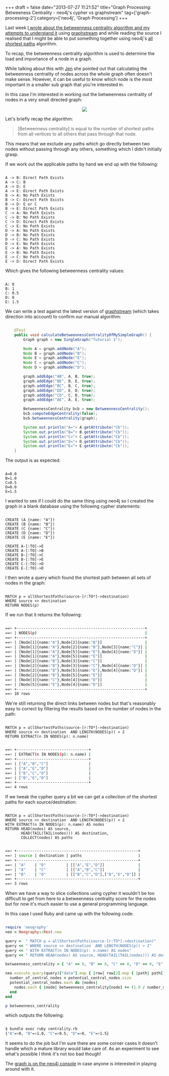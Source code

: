 +++
draft = false
date="2013-07-27 11:21:52"
title="Graph Processing: Betweeness Centrality - neo4j's cypher vs graphstream"
tag=['graph-processing-2']
category=['neo4j', 'Graph Processing']
+++

<p>Last week <a href="http://www.markhneedham.com/blog/2013/07/19/graph-processing-calculating-betweenness-centrality-for-an-undirected-graph-using-graphstream/">I wrote about the betweenness centrality algorithm and my attempts to understand it</a> using <a href="http://graphstream-project.org/">graphstream</a> and while reading the source I realised that I might be able to put something together using neo4j's <a href="http://docs.neo4j.org/chunked/stable/query-match.html#match-all-shortest-paths">all shortest paths</a> algorithm.</p>


<p>To recap, the betweenness centrality algorithm is used to determine the load and importance of a node in a graph.</p>


<p>While talking about this with <a href="https://twitter.com/jennifersmithco">Jen</a> she pointed out that calculating the betweenness centrality of nodes across the whole graph often doesn't make sense. However, it can be useful to know which node is the most important in a smaller sub graph that you're interested in.</p>


<p>In this case I'm interested in working out the betweenness centrality of nodes in a very small directed graph:</p>


<div align="center">
<img src="{{<siteurl>}}/uploads/2013/07/betweeness2.png"></img>
</div>

<p>Let's briefly recap the algorithm:</p>


<blockquote>
[Betweenness centrality] is equal to the number of shortest paths from all vertices to all others that pass through that node.
</blockquote>

<p>This means that we exclude any paths which go directly between two nodes without passing through any others, something which I didn't initially grasp.</p>


<p>If we work out the applicable paths by hand we end up with the following:</p>



~~~text

A -> B: Direct Path Exists
A -> C: B
A -> D: E
A -> E: Direct Path Exists
B -> A: No Path Exists
B -> C: Direct Path Exists
B -> D: E or C
B -> E: Direct Path Exists
C -> A: No Path Exists
C -> B: No Path Exists
C -> D: Direct Path Exists
C -> E: No Path Exists
D -> A: No Path Exists
D -> B: No Path Exists
D -> C: No Path Exists
D -> E: No Path Exists
E -> A: No Path Exists 
E -> B: No Path Exists
E -> C: No Path Exists
E -> D: Direct Path Exists
~~~

<p>Which gives the following betweenness centrality values:</p>



~~~text

A: 0
B: 1
C: 0.5
D: 0
E: 1.5
~~~

<p>We can write a test against the latest version of <a href="https://github.com/graphstream/gs-algo">graphstream</a> (which takes direction into account) to confirm our manual algorithm:</p>



~~~java

    @Test
    public void calculateBetweennessCentralityOfMySimpleGraph() {
        Graph graph = new SingleGraph("Tutorial 1");

        Node A = graph.addNode("A");
        Node B = graph.addNode("B");
        Node E = graph.addNode("E");
        Node C = graph.addNode("C");
        Node D = graph.addNode("D");

        graph.addEdge("AB", A, B, true);
        graph.addEdge("BE", B, E, true);
        graph.addEdge("BC", B, C, true);
        graph.addEdge("ED", E, D, true);
        graph.addEdge("CD", C, D, true);
        graph.addEdge("AE", A, E, true);

        BetweennessCentrality bcb = new BetweennessCentrality();
        bcb.computeEdgeCentrality(false);
        bcb.betweennessCentrality(graph);

        System.out.println("A="+ A.getAttribute("Cb"));
        System.out.println("B="+ B.getAttribute("Cb"));
        System.out.println("C="+ C.getAttribute("Cb"));
        System.out.println("D="+ D.getAttribute("Cb"));
        System.out.println("E="+ E.getAttribute("Cb"));
    }
~~~

<p>The output is as expected:</p>



~~~text

A=0.0
B=1.0
C=0.5
D=0.0
E=1.5
~~~

<p>I wanted to see if I could do the same thing using neo4j so I created the graph in a blank database using the following cypher statements:</p>



~~~cypher

CREATE (A {name: "A"})
CREATE (B {name: "B"})
CREATE (C {name: "C"})
CREATE (D {name: "D"})
CREATE (E {name: "E"})

CREATE A-[:TO]->E
CREATE A-[:TO]->B
CREATE B-[:TO]->C
CREATE B-[:TO]->E
CREATE C-[:TO]->D
CREATE E-[:TO]->D
~~~

<p>I then wrote a query which found the shortest path between all sets of nodes in the graph:</p>



~~~cypher

MATCH p = allShortestPaths(source-[r:TO*]->destination) 
WHERE source <> destination
RETURN NODES(p)
~~~

<p>If we run that it returns the following:</p>



~~~bash

==> +---------------------------------------------------------+
==> | NODES(p)                                                |
==> +---------------------------------------------------------+
==> | [Node[1]{name:"A"},Node[2]{name:"B"}]                   |
==> | [Node[1]{name:"A"},Node[2]{name:"B"},Node[3]{name:"C"}] |
==> | [Node[1]{name:"A"},Node[5]{name:"E"},Node[4]{name:"D"}] |
==> | [Node[1]{name:"A"},Node[5]{name:"E"}]                   |
==> | [Node[2]{name:"B"},Node[3]{name:"C"}]                   |
==> | [Node[2]{name:"B"},Node[3]{name:"C"},Node[4]{name:"D"}] |
==> | [Node[2]{name:"B"},Node[5]{name:"E"},Node[4]{name:"D"}] |
==> | [Node[2]{name:"B"},Node[5]{name:"E"}]                   |
==> | [Node[3]{name:"C"},Node[4]{name:"D"}]                   |
==> | [Node[5]{name:"E"},Node[4]{name:"D"}]                   |
==> +---------------------------------------------------------+
==> 10 rows
~~~

<p>We're still returning the direct links between nodes but that's reasonably easy to correct by filtering the results based on the number of nodes in the path:</p>



~~~cypher

MATCH p = allShortestPaths(source-[r:TO*]->destination) 
WHERE source <> destination  AND LENGTH(NODES(p)) > 2
RETURN EXTRACT(n IN NODES(p): n.name)
~~~


~~~bash

==> +--------------------------------+
==> | EXTRACT(n IN NODES(p): n.name) |
==> +--------------------------------+
==> | ["A","B","C"]                  |
==> | ["A","E","D"]                  |
==> | ["B","C","D"]                  |
==> | ["B","E","D"]                  |
==> +--------------------------------+
==> 4 rows
~~~

<p>If we tweak the cypher query a bit we can get a collection of the shortest paths for each source/destination:</p>



~~~cypher

MATCH p = allShortestPaths(source-[r:TO*]->destination) 
WHERE source <> destination  AND LENGTH(NODES(p)) > 2
WITH EXTRACT(n IN NODES(p): n.name) AS nodes
RETURN HEAD(nodes) AS source, 
       HEAD(TAIL(TAIL(nodes))) AS destination, 
       COLLECT(nodes) AS paths
~~~


~~~bash

==> +------------------------------------------------------+
==> | source | destination | paths                         |
==> +------------------------------------------------------+
==> | "A"    | "D"         | [["A","E","D"]]               |
==> | "A"    | "C"         | [["A","B","C"]]               |
==> | "B"    | "D"         | [["B","C","D"],["B","E","D"]] |
==> +------------------------------------------------------+
==> 3 rows
~~~

<p>When we have a way to slice collections using cypher it wouldn't be too difficult to get from here to a betweenness centrality score for the nodes but for now it's much easier to use a general programming language.</p>


<p>In this case I used Ruby and came up with the following code:</p>



~~~ruby

require 'neography'
neo = Neography::Rest.new

query =  " MATCH p = allShortestPaths(source-[r:TO*]->destination)"
query << " WHERE source <> destination  AND LENGTH(NODES(p)) > 2"
query << " WITH EXTRACT(n IN NODES(p): n.name) AS nodes" 
query << " RETURN HEAD(nodes) AS source, HEAD(TAIL(TAIL(nodes))) AS destination, COLLECT(nodes) AS paths"

betweenness_centrality = { "A" => 0, "B" => 0, "C" => 0, "D" => 0, "E" => 0 }

neo.execute_query(query)["data"].map { |row| row[2].map { |path| path[1..-2] } }.each do |potential_central_nodes|		
  number_of_central_nodes = potential_central_nodes.size
  potential_central_nodes.each do |nodes|
    nodes.each { |node| betweenness_centrality[node] += (1.0 / number_of_central_nodes) }
  end
end

p betweenness_centrality
~~~

<p>which outputs the following:</p>



~~~bash

$ bundle exec ruby centrality.rb 
{"A"=>0, "B"=>1.0, "C"=>0.5, "D"=>0, "E"=>1.5}
~~~

<p>It seems to do the job but I'm sure there are some corner cases it doesn't handle which a mature library would take care of. As an experiment to see what's possible I think it's not too bad though!</p>


<p>The <a href="http://console.neo4j.org/?id=qwlyzd">graph is on the neo4j console</a> in case anyone is interested in playing around with it.</p>


